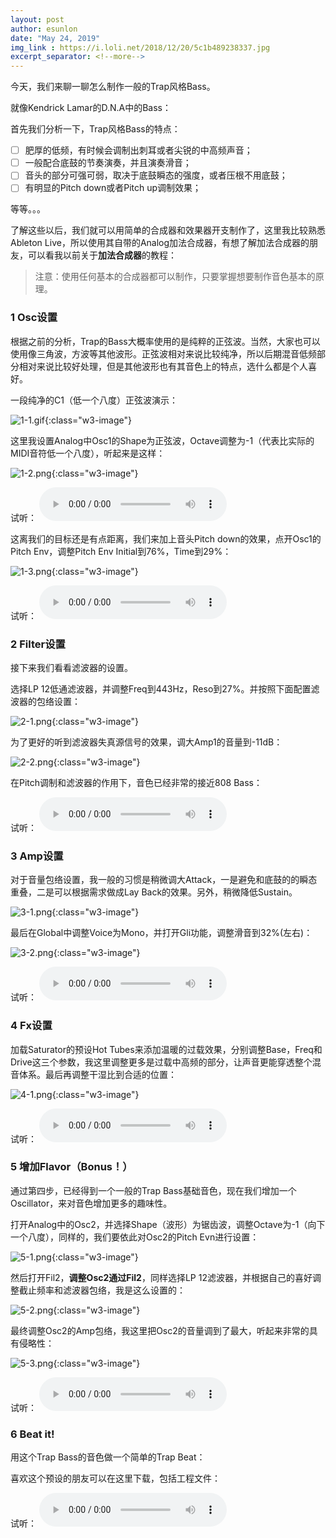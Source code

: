 ```yaml
---
layout: post
author: esunlon
date: "May 24, 2019"
img_link : https://i.loli.net/2018/12/20/5c1b489238337.jpg
excerpt_separator: <!--more-->
---
```


今天，我们来聊一聊怎么制作一般的Trap风格Bass。
<!--more-->

就像Kendrick Lamar的D.N.A中的Bass：

首先我们分析一下，Trap风格Bass的特点：

- [ ] 肥厚的低频，有时候会调制出刺耳或者尖锐的中高频声音；
- [ ] 一般配合底鼓的节奏演奏，并且演奏滑音；
- [ ] 音头的部分可强可弱，取决于底鼓瞬态的强度，或者压根不用底鼓；
- [ ] 有明显的Pitch down或者Pitch up调制效果；

等等。。。

了解这些以后，我们就可以用简单的合成器和效果器开支制作了，这里我比较熟悉Ableton Live，所以使用其自带的Analog加法合成器，有想了解加法合成器的朋友，可以看我以前关于**加法合成器**的教程：

> 注意：使用任何基本的合成器都可以制作，只要掌握想要制作音色基本的原理。

### 1 Osc设置

根据之前的分析，Trap的Bass大概率使用的是纯粹的正弦波。当然，大家也可以使用像三角波，方波等其他波形。正弦波相对来说比较纯净，所以后期混音低频部分相对来说比较好处理，但是其他波形也有其音色上的特点，选什么都是个人喜好。

一段纯净的C1（低一个八度）正弦波演示：

![1-1.gif](https://i.loli.net/2019/05/24/5ce7bc1ef04cb53241.gif){:class="w3-image"}


这里我设置Analog中Osc1的Shape为正弦波，Octave调整为-1（代表比实际的MIDI音符低一个八度），听起来是这样：

![1-2.png](https://i.loli.net/2019/05/24/5ce7bc1e804de94434.png){:class="w3-image"}

试听：
<audio src="http://shaoqisama.oss-cn-beijing.aliyuncs.com/blog20190524/Freeze%20Sine.wav?Expires=1558694743&OSSAccessKeyId=TMP.AgExbNswX19v-YUz1AgdAYg1HZ3s4AuVSmCyXEOhP-vjDi5LF63yKCn_iWaKADAtAhUA4NKTd_3CK4yRTYTzM9GVYK6PWdECFDPrJ_5u5AodhIZ2L74k16d9gaHO&Signature=QkbhVLNwGRXz2ZiZsvBi1vPpXBY%3D
" controls="controls">  </audio>

这离我们的目标还是有点距离，我们来加上音头Pitch down的效果，点开Osc1的Pitch Env，调整Pitch Env Initial到76%，Time到29%：

![1-3.png](https://i.loli.net/2019/05/24/5ce7bc1eeaeaa85642.png){:class="w3-image"}

试听：
<audio src="http://shaoqisama.oss-cn-beijing.aliyuncs.com/blog20190524/Freeze%20Pitch%20Env.wav?Expires=1558694743&OSSAccessKeyId=TMP.AgExbNswX19v-YUz1AgdAYg1HZ3s4AuVSmCyXEOhP-vjDi5LF63yKCn_iWaKADAtAhUA4NKTd_3CK4yRTYTzM9GVYK6PWdECFDPrJ_5u5AodhIZ2L74k16d9gaHO&Signature=KiH9GBxa8hey8SNMjJU7d2eH2Mg%3D
" controls="controls">  </audio>

### 2 Filter设置

接下来我们看看滤波器的设置。

选择LP 12低通滤波器，并调整Freq到443Hz，Reso到27%。并按照下面配置滤波器的包络设置：

![2-1.png](https://i.loli.net/2019/05/24/5ce7bc1eebdf659812.png){:class="w3-image"}

为了更好的听到滤波器失真源信号的效果，调大Amp1的音量到-11dB：

![2-2.png](https://i.loli.net/2019/05/24/5ce7bc1e73cc435869.png){:class="w3-image"}

在Pitch调制和滤波器的作用下，音色已经非常的接近808 Bass：

试听：
<audio src="http://shaoqisama.oss-cn-beijing.aliyuncs.com/blog20190524/Freeze%20Filter.wav?Expires=1558694743&OSSAccessKeyId=TMP.AgExbNswX19v-YUz1AgdAYg1HZ3s4AuVSmCyXEOhP-vjDi5LF63yKCn_iWaKADAtAhUA4NKTd_3CK4yRTYTzM9GVYK6PWdECFDPrJ_5u5AodhIZ2L74k16d9gaHO&Signature=tmizHbTQjBxv%2FG4MBRK%2BgYNwuPc%3D
" controls="controls">  </audio>

### 3 Amp设置

对于音量包络设置，我一般的习惯是稍微调大Attack，一是避免和底鼓的的瞬态重叠，二是可以根据需求做成Lay Back的效果。另外，稍微降低Sustain。

![3-1.png](https://i.loli.net/2019/05/24/5ce7bc1eecfcd21979.png){:class="w3-image"}

最后在Global中调整Voice为Mono，并打开Gli功能，调整滑音到32%(左右)：

![3-2.png](https://i.loli.net/2019/05/24/5ce7bc1eed29349140.png){:class="w3-image"}

试听：
<audio src="http://shaoqisama.oss-cn-beijing.aliyuncs.com/blog20190524/Freeze%20Amp.wav?Expires=1558694743&OSSAccessKeyId=TMP.AgExbNswX19v-YUz1AgdAYg1HZ3s4AuVSmCyXEOhP-vjDi5LF63yKCn_iWaKADAtAhUA4NKTd_3CK4yRTYTzM9GVYK6PWdECFDPrJ_5u5AodhIZ2L74k16d9gaHO&Signature=x2kTnS6Tv%2F9ljD4%2FXiYpDLxgt8s%3D
" controls="controls">  </audio>

### 4 Fx设置

加载Saturator的预设Hot Tubes来添加温暖的过载效果，分别调整Base，Freq和Drive这三个参数，我这里调整更多是过载中高频的部分，让声音更能穿透整个混音体系。最后再调整干湿比到合适的位置：

![4-1.png](https://i.loli.net/2019/05/24/5ce7bc1e921fb64403.png){:class="w3-image"}

试听：
<audio src="http://shaoqisama.oss-cn-beijing.aliyuncs.com/blog20190524/Freeze%20Fx.wav?Expires=1558694743&OSSAccessKeyId=TMP.AgExbNswX19v-YUz1AgdAYg1HZ3s4AuVSmCyXEOhP-vjDi5LF63yKCn_iWaKADAtAhUA4NKTd_3CK4yRTYTzM9GVYK6PWdECFDPrJ_5u5AodhIZ2L74k16d9gaHO&Signature=1Xii9N6%2FWLs9O1sCE3NJ8k42Wz4%3D
" controls="controls">  </audio>

### 5 增加Flavor（Bonus！）

通过第四步，已经得到一个一般的Trap Bass基础音色，现在我们增加一个Oscillator，来对音色增加更多的趣味性。

打开Analog中的Osc2，并选择Shape（波形）为锯齿波，调整Octave为-1（向下一个八度），同样的，我们要依此对Osc2的Pitch Evn进行设置：

![5-1.png](https://i.loli.net/2019/05/24/5ce7bc1eecbdf82514.png){:class="w3-image"}

然后打开Fil2，**调整Osc2通过Fil2**，同样选择LP 12滤波器，并根据自己的喜好调整截止频率和滤波器包络，我是这么设置的：

![5-2.png](https://i.loli.net/2019/05/24/5ce7bc1eebbb688126.png){:class="w3-image"}

最终调整Osc2的Amp包络，我这里把Osc2的音量调到了最大，听起来非常的具有侵略性：

![5-3.png](https://i.loli.net/2019/05/24/5ce7bc23e795d93912.png){:class="w3-image"}

试听：
<audio src="http://shaoqisama.oss-cn-beijing.aliyuncs.com/blog20190524/Freeze%20Flavor.wav?Expires=1558694743&OSSAccessKeyId=TMP.AgExbNswX19v-YUz1AgdAYg1HZ3s4AuVSmCyXEOhP-vjDi5LF63yKCn_iWaKADAtAhUA4NKTd_3CK4yRTYTzM9GVYK6PWdECFDPrJ_5u5AodhIZ2L74k16d9gaHO&Signature=az7NVZETDm7unFo1apI4VAyRGG4%3D
" controls="controls">  </audio>

### 6 Beat it!

用这个Trap Bass的音色做一个简单的Trap Beat：

喜欢这个预设的朋友可以在这里下载，包括工程文件：

试听：
<audio src="http://shaoqisama.oss-cn-beijing.aliyuncs.com/blog20190524/0001%2010-Audio.wav?Expires=1558694743&OSSAccessKeyId=TMP.AgExbNswX19v-YUz1AgdAYg1HZ3s4AuVSmCyXEOhP-vjDi5LF63yKCn_iWaKADAtAhUA4NKTd_3CK4yRTYTzM9GVYK6PWdECFDPrJ_5u5AodhIZ2L74k16d9gaHO&Signature=Uq%2FbP5g8%2Bxy%2FnMD8FJFcqSV1ny0%3D
" controls="controls">  </audio>







